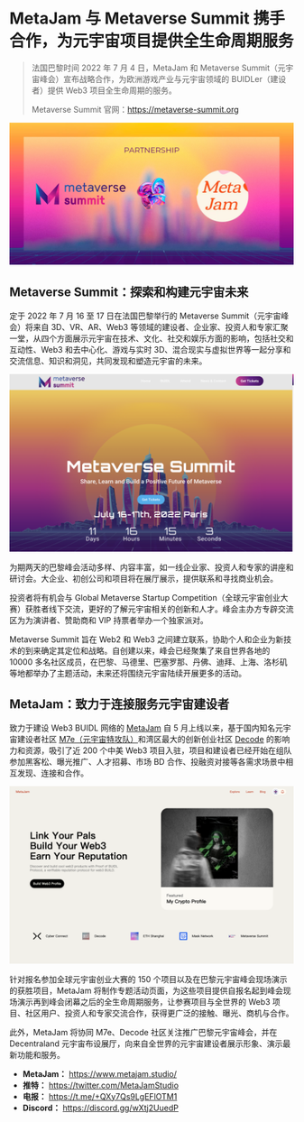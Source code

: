 # MetaJam 与 Metaverse Summit 携手合作，为元宇宙项目提供全生命周期服务

> 法国巴黎时间 2022 年 7 月 4 日，MetaJam 和 Metaverse Summit（元宇宙峰会）宣布战略合作，为欧洲游戏产业与元宇宙领域的 BUIDLer（建设者）提供 Web3 项目全生命周期的服务。
>
> Metaverse Summit 官网：https://metaverse-summit.org

![](./partnership.png)

## Metaverse Summit：探索和构建元宇宙未来

定于 2022 年 7 月 16 至 17 日在法国巴黎举行的 Metaverse Summit（元宇宙峰会）将来自 3D、VR、AR、Web3 等领域的建设者、企业家、投资人和专家汇聚一堂，从四个方面展示元宇宙在技术、文化、社交和娱乐方面的影响，包括社交和互动性、Web3 和去中心化、游戏与实时 3D、混合现实与虚拟世界等一起分享和交流信息、知识和洞见，共同发现和塑造元宇宙的未来。

![](./metaverse-summit.png)

为期两天的巴黎峰会活动多样、内容丰富，如一线企业家、投资人和专家的讲座和研讨会。大企业、初创公司和项目将在展厅展示，提供联系和寻找商业机会。

投资者将有机会与 Global Metaverse Startup Competition（全球元宇宙创业大赛）获胜者线下交流，更好的了解元宇宙相关的创新和人才。峰会主办方专辟交流区为为演讲者、赞助商和 VIP 持票者举办一个独家派对。

Metaverse Summit 旨在 Web2 和 Web3 之间建立联系，协助个人和企业为新技术的到来确定其定位和战略。自创建以来，峰会已经聚集了来自世界各地的 10000 多名社区成员，在巴黎、马德里、巴塞罗那、丹佛、迪拜、上海、洛杉矶等地都举办了主题活动，未来还将围绕元宇宙陆续开展更多的活动。

## MetaJam：致力于连接服务元宇宙建设者

致力于建设 Web3 BUIDL 网络的 [MetaJam](https://www.metajam.studio/) 自 5 月上线以来，基于国内知名元宇宙建设者社区 [M7e（元宇宙特攻队）](https://www.m7e.io/)和湾区最大的创新创业社区 [Decode](https://www.decode.build/) 的影响力和资源，吸引了近 200 个中美 Web3 项目入驻，项目和建设者已经开始在组队参加黑客松、曝光推广、人才招募、市场 BD 合作、投融资对接等各需求场景中相互发现、连接和合作。

![](./metajam.png)

针对报名参加全球元宇宙创业大赛的 150 个项目以及在巴黎元宇宙峰会现场演示的获胜项目，MetaJam 将制作专题活动页面，为这些项目提供自报名起到峰会现场演示再到峰会闭幕之后的全生命周期服务，让参赛项目与全世界的 Web3 项目、社区用户、投资人和专家交流合作，获得更广泛的接触、曝光、商机与合作。

此外，MetaJam 将协同 M7e、Decode 社区关注推广巴黎元宇宙峰会，并在 Decentraland 元宇宙布设展厅，向来自全世界的元宇宙建设者展示形象、演示最新功能和服务。

- **MetaJam：** https://www.metajam.studio/
- **推特：** https://twitter.com/MetaJamStudio
- **电报：** https://t.me/+QXy7Qs9LgEFlOTM1
- **Discord：** https://discord.gg/wXtj2UuedP
